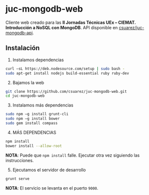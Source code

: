 # juc-mongodb-web

Cliente web creado para las **II Jornadas Técnicas UEx – CIEMAT. Introducción a NoSQL con MongoDB**. API disponible en [csuarez/juc-mongodb-api](https://github.com/csuarez/juc-mongodb-api).

## Instalación

1. Instalamos dependencias
  ```sh
  curl –sL https://deb.nodesource.com/setup | sudo bash -
  sudo apt-get install nodejs build-essential ruby ruby-dev
  ```

2. Bajamos la web
  ```sh
  git clone https://github.com/csuarez/juc-mongodb-web.git
  cd juc-mongodb-web
  ```

3. Instalamos más dependencias
  ```sh
  sudo npm –g install grunt-cli
  sudo npm –g install bower
  sudo gem install compass
  ```

4. MÁS DEPENDENCIAS
  ```sh
  npm install
  bower install --allow-root
  ```
  **NOTA**: Puede que `npm install` falle. Ejecutar otra vez siguiendo las instrucciones.

5. Ejecutamos el servidor de desarrollo
  ```sh
  grunt serve
  ```

**NOTA**: El servicio se levanta en el puerto `9000`.
